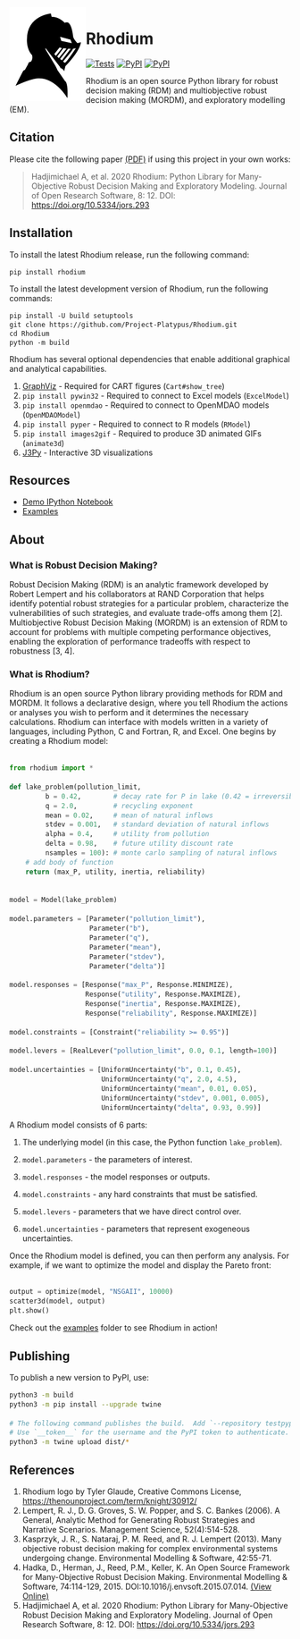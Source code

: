 <img align="left" src="logo.png" />

# Rhodium

[![Tests](https://github.com/Project-Platypus/Rhodium/actions/workflows/tests.yml/badge.svg)](https://github.com/Project-Platypus/Rhodium/actions/workflows/tests.yml)
[![PyPI](https://img.shields.io/pypi/v/Rhodium.svg)](https://pypi.python.org/pypi/Rhodium)
[![PyPI](https://img.shields.io/pypi/dm/Rhodium.svg)](https://pypi.python.org/pypi/Rhodium)

Rhodium is an open source Python library for robust decision making (RDM) and multiobjective robust decision
making (MORDM), and exploratory modelling (EM).

## Citation

Please cite the following paper [(PDF)](https://par.nsf.gov/servlets/purl/10314245) if using this project in your own works:

> Hadjimichael A, et al. 2020 Rhodium: Python Library for Many-Objective Robust Decision Making and Exploratory Modeling.
> Journal of Open Research Software, 8: 12. DOI: https://doi.org/10.5334/jors.293

## Installation

To install the latest Rhodium release, run the following command:

```
pip install rhodium
```

To install the latest development version of Rhodium, run the following commands:

```
pip install -U build setuptools
git clone https://github.com/Project-Platypus/Rhodium.git
cd Rhodium
python -m build
```

Rhodium has several optional dependencies that enable additional graphical and analytical capabilities.

1. [GraphViz](http://www.graphviz.org/Download.php) - Required for CART figures (`Cart#show_tree`)
2. `pip install pywin32` - Required to connect to Excel models (`ExcelModel`)
3. `pip install openmdao` - Required to connect to OpenMDAO models (`OpenMDAOModel`)
4. `pip install pyper` - Required to connect to R models (`RModel`)
4. `pip install images2gif` - Required to produce 3D animated GIFs (`animate3d`)
5. [J3Py](https://github.com/Project-Platypus/J3Py) - Interactive 3D visualizations

## Resources

* [Demo IPython Notebook](https://gist.github.com/dhadka/a8d7095c98130d8f73bc)
* [Examples](https://github.com/Project-Platypus/Rhodium/tree/master/examples)

## About

### What is Robust Decision Making?

Robust Decision Making (RDM) is an analytic framework developed by Robert Lempert and his
collaborators at RAND Corporation that helps identify potential robust strategies for a
particular problem, characterize the vulnerabilities of such strategies, and evaluate
trade-offs among them [2].  Multiobjective Robust Decision Making (MORDM)
is an extension of RDM to account for problems with multiple competing performance objectives,
enabling the exploration of performance tradeoffs with respect to robustness
[3, 4].

### What is Rhodium?

Rhodium is an open source Python library providing methods for RDM and MORDM.  It follows a
declarative design, where you tell Rhodium the actions or analyses you wish to perform and
it determines the necessary calculations.  Rhodium can interface with models written in
a variety of languages, including Python, C and Fortran, R, and Excel.  One begins by
creating a Rhodium model:

```python

from rhodium import *

def lake_problem(pollution_limit,
         b = 0.42,        # decay rate for P in lake (0.42 = irreversible)
         q = 2.0,         # recycling exponent
         mean = 0.02,     # mean of natural inflows
         stdev = 0.001,   # standard deviation of natural inflows
         alpha = 0.4,     # utility from pollution
         delta = 0.98,    # future utility discount rate
         nsamples = 100): # monte carlo sampling of natural inflows
    # add body of function
    return (max_P, utility, inertia, reliability)


model = Model(lake_problem)

model.parameters = [Parameter("pollution_limit"),
                    Parameter("b"),
                    Parameter("q"),
                    Parameter("mean"),
                    Parameter("stdev"),
                    Parameter("delta")]

model.responses = [Response("max_P", Response.MINIMIZE),
                   Response("utility", Response.MAXIMIZE),
                   Response("inertia", Response.MAXIMIZE),
                   Response("reliability", Response.MAXIMIZE)]

model.constraints = [Constraint("reliability >= 0.95")]

model.levers = [RealLever("pollution_limit", 0.0, 0.1, length=100)]

model.uncertainties = [UniformUncertainty("b", 0.1, 0.45),
                       UniformUncertainty("q", 2.0, 4.5),
                       UniformUncertainty("mean", 0.01, 0.05),
                       UniformUncertainty("stdev", 0.001, 0.005),
                       UniformUncertainty("delta", 0.93, 0.99)]
```

A Rhodium model consists of 6 parts:

1. The underlying model (in this case, the Python function `lake_problem`).
2. `model.parameters` - the parameters of interest.
3. `model.responses` - the model responses or outputs.
4. `model.constraints` - any hard constraints that must be satisfied.

5. `model.levers` - parameters that we have direct control over.
6. `model.uncertainties` - parameters that represent exogeneous uncertainties.

Once the Rhodium model is defined, you can then perform any analysis.  For example,
if we want to optimize the model and display the Pareto front:

```python

output = optimize(model, "NSGAII", 10000)
scatter3d(model, output)
plt.show()
```

Check out the [examples](https://github.com/Project-Platypus/Rhodium/tree/master/examples) folder
to see Rhodium in action!

## Publishing

To publish a new version to PyPI, use:

```bash
python3 -m build
python3 -m pip install --upgrade twine

# The following command publishes the build.  Add `--repository testpypi` for testnig.
# Use `__token__` for the username and the PyPI token to authenticate.
python3 -m twine upload dist/*
```

## References

1. Rhodium logo by Tyler Glaude, Creative Commons License, https://thenounproject.com/term/knight/30912/
2. Lempert, R. J., D. G. Groves, S. W. Popper, and S. C. Bankes (2006).  A General, Analytic
   Method for Generating Robust Strategies and Narrative Scenarios.  Management Science, 52(4):514-528.
3. Kasprzyk, J. R., S. Nataraj, P. M. Reed, and R. J. Lempert (2013).  Many objective robust
   decision making for complex environmental systems undergoing change. Environmental
   Modelling & Software, 42:55-71.
4. Hadka, D., Herman, J., Reed, P.M., Keller, K. An Open Source Framework for Many-Objective
   Robust Decision Making. Environmental Modelling & Software, 74:114-129, 2015.
   DOI:10.1016/j.envsoft.2015.07.014. [(View Online)](http://www.sciencedirect.com/science/article/pii/S1364815215300190)
5. Hadjimichael A, et al. 2020 Rhodium: Python Library for Many-Objective Robust Decision Making and Exploratory Modeling.
   Journal of Open Research Software, 8: 12. DOI: https://doi.org/10.5334/jors.293
